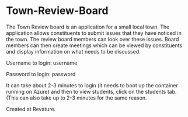 # Town-Review-Board

The Town Review board is an application for a small local town. The application allows constituents to submit issues that they have noticed in the town. The review board members can look over these issues. Board members can then create meetings which can be viewed by constituents and display information on what needs to be discussed.

Username to login: username

Password to login: password

It can take about 2-3 minutes to login (it needs to boot up the container running on Azure) and then to view students, click on the students tab. (This can also take up to 2-3 minutes for the same reason.

Created at Revature.
